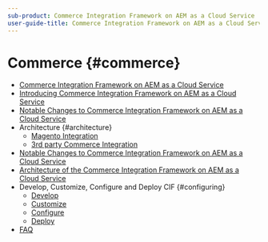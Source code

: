 ```yaml
---
sub-product: Commerce Integration Framework on AEM as a Cloud Service
user-guide-title: Commerce Integration Framework on AEM as a Cloud Service
---
```


# Commerce {#commerce}

+ [Commerce Integration Framework on AEM as a Cloud Service](/help/commerce-cloud/home.md)
+ [Introducing Commerce Integration Framework on AEM as a Cloud Service](overview.md)
+ [Notable Changes to Commerce Integration Framework on AEM as a Cloud Service](changes.md)
+ Architecture {#architecture}
  + [Magento Integration](architecture.md)
  + [3rd party Commerce Integration](third-party.md)
+ [Notable Changes to Commerce Integration Framework on AEM as a Cloud Service](changes.md)
+ [Architecture of the Commerce Integration Framework on AEM as a Cloud Service](architecture.md)
+ Develop, Customize, Configure and Deploy CIF {#configuring}
  + [Develop](develop.md)
  + [Customize](customize.md)
  + [Configure](configure.md)
  + [Deploy](deploy.md)
+ [FAQ](faq.md)
